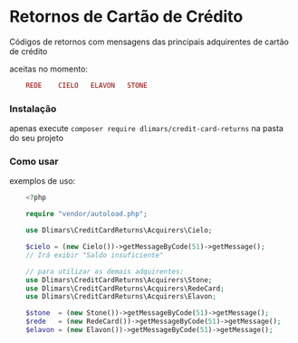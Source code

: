 # Retornos de Cartão de Crédito
Códigos de retornos com mensagens das principais adquirentes de cartão de crédito

aceitas no momento:
```php
    REDE    CIELO   ELAVON   STONE
```

### Instalação
apenas execute `composer require dlimars/credit-card-returns` na pasta do seu projeto


### Como usar
exemplos de uso:

```php
    <?php

    require "vendor/autoload.php";

    use Dlimars\CreditCardReturns\Acquirers\Cielo;

    $cielo = (new Cielo())->getMessageByCode(51)->getMessage();
    // Irá exibir "Saldo insuficiente"

    // para utilizar as demais adquirentes:
    use Dlimars\CreditCardReturns\Acquirers\Stone;
    use Dlimars\CreditCardReturns\Acquirers\RedeCard;
    use Dlimars\CreditCardReturns\Acquirers\Elavon;

    $stone  = (new Stone())->getMessageByCode(51)->getMessage();
    $rede   = (new RedeCard())->getMessageByCode(51)->getMessage();
    $elavon = (new Elavon())->getMessageByCode(51)->getMessage();
```
